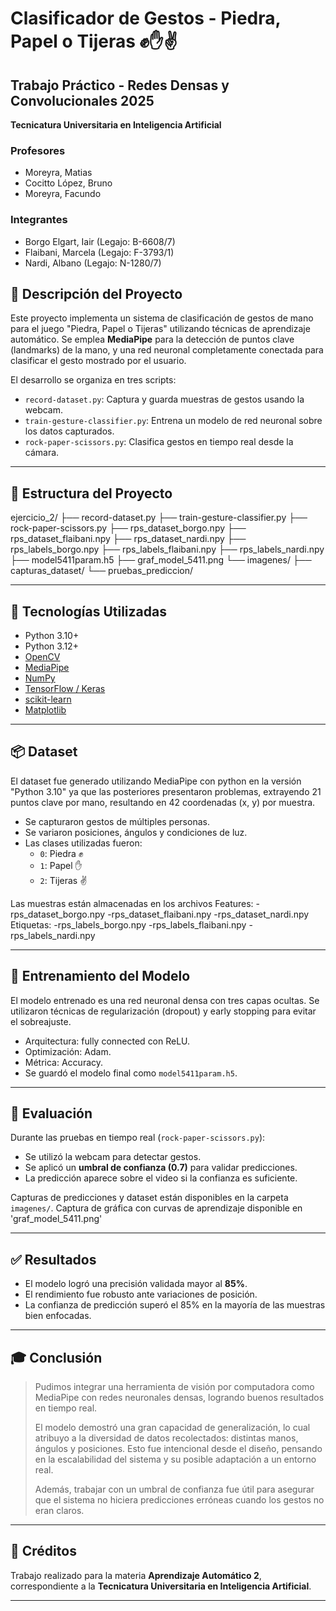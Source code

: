 # Clasificador de Gestos - Piedra, Papel o Tijeras ✊✋✌️

## Trabajo Práctico - Redes Densas y Convolucionales 2025
**Tecnicatura Universitaria en Inteligencia Artificial**

### Profesores
* Moreyra, Matias
* Cocitto López, Bruno
* Moreyra, Facundo

### Integrantes
* Borgo Elgart, Iair (Legajo: B-6608/7)
* Flaibani, Marcela (Legajo: F-3793/1)
* Nardi, Albano (Legajo: N-1280/7)

## 📌 Descripción del Proyecto

Este proyecto implementa un sistema de clasificación de gestos de mano para el juego "Piedra, Papel o Tijeras" utilizando técnicas de aprendizaje automático. Se emplea **MediaPipe** para la detección de puntos clave (landmarks) de la mano, y una red neuronal completamente conectada para clasificar el gesto mostrado por el usuario.

El desarrollo se organiza en tres scripts:

- `record-dataset.py`: Captura y guarda muestras de gestos usando la webcam.
- `train-gesture-classifier.py`: Entrena un modelo de red neuronal sobre los datos capturados.
- `rock-paper-scissors.py`: Clasifica gestos en tiempo real desde la cámara.

---

## 📁 Estructura del Proyecto

ejercicio_2/
├── record-dataset.py
├── train-gesture-classifier.py
├── rock-paper-scissors.py
├── rps_dataset_borgo.npy
├── rps_dataset_flaibani.npy
├── rps_dataset_nardi.npy
├── rps_labels_borgo.npy
├── rps_labels_flaibani.npy
├── rps_labels_nardi.npy
├── model5411param.h5
├── graf_model_5411.png
└── imagenes/
  ├── capturas_dataset/
  └── pruebas_prediccion/


---

## 🧰 Tecnologías Utilizadas

- Python 3.10+
- Python 3.12+
- [OpenCV](https://opencv.org/)
- [MediaPipe](https://developers.google.com/mediapipe)
- [NumPy](https://numpy.org/)
- [TensorFlow / Keras](https://www.tensorflow.org/)
- [scikit-learn](https://scikit-learn.org/)
- [Matplotlib](https://matplotlib.org/)

---

## 📦 Dataset

El dataset fue generado utilizando MediaPipe con python en la versión "Python 3.10" ya que las posteriores presentaron problemas, extrayendo 21 puntos clave por mano, resultando en 42 coordenadas (x, y) por muestra.

- Se capturaron gestos de múltiples personas.
- Se variaron posiciones, ángulos y condiciones de luz.
- Las clases utilizadas fueron:
  - `0`: Piedra ✊
  - `1`: Papel ✋
  - `2`: Tijeras ✌️

Las muestras están almacenadas en los archivos
Features:
  -rps_dataset_borgo.npy
  -rps_dataset_flaibani.npy
  -rps_dataset_nardi.npy
Etiquetas:
  -rps_labels_borgo.npy
  -rps_labels_flaibani.npy
  -rps_labels_nardi.npy

---

## 🧠 Entrenamiento del Modelo

El modelo entrenado es una red neuronal densa con tres capas ocultas. Se utilizaron técnicas de regularización (dropout) y early stopping para evitar el sobreajuste.

- Arquitectura: fully connected con ReLU.
- Optimización: Adam.
- Métrica: Accuracy.
- Se guardó el modelo final como `model5411param.h5`.

---

## 🧪 Evaluación

Durante las pruebas en tiempo real (`rock-paper-scissors.py`):

- Se utilizó la webcam para detectar gestos.
- Se aplicó un **umbral de confianza (0.7)** para validar predicciones.
- La predicción aparece sobre el video si la confianza es suficiente.

Capturas de predicciones y dataset están disponibles en la carpeta `imagenes/`.
Captura de gráfica con curvas de aprendizaje disponible en 'graf_model_5411.png'

---

## ✅ Resultados

- El modelo logró una precisión validada mayor al **85%**.
- El rendimiento fue robusto ante variaciones de posición.
- La confianza de predicción superó el 85% en la mayoría de las muestras bien enfocadas.

---

## 🎓 Conclusión

> Pudimos integrar una herramienta de visión por computadora como MediaPipe con redes neuronales densas, logrando buenos resultados en tiempo real.
>
> El modelo demostró una gran capacidad de generalización, lo cual atribuyo a la diversidad de datos recolectados: distintas manos, ángulos y posiciones. Esto fue intencional desde el diseño, pensando en la escalabilidad del sistema y su posible adaptación a un entorno real.
>
> Además, trabajar con un umbral de confianza fue útil para asegurar que el sistema no hiciera predicciones erróneas cuando los gestos no eran claros.
>

---

## 📝 Créditos

Trabajo realizado para la materia **Aprendizaje Automático 2**, correspondiente a la **Tecnicatura Universitaria en Inteligencia Artificial**.

---
